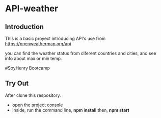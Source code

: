 # API-weather
## Introduction
This is a basic proyect introducing API's use from https://openweathermap.org/api

you can find the weather status from diferent countries and cities, and see info about max or min temp.

#SoyHenry Bootcamp

## Try Out
After clone this respository.

- open the project console
 - inside, run the command line, **npm install** then, **npm start**

